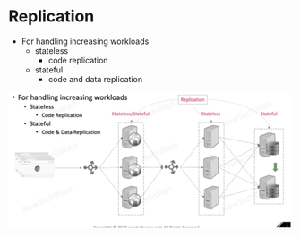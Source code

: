 # Replication

- For handling increasing workloads
  - stateless
    - code replication
  - stateful
    - code and data replication


![Alt text](./images/image-3.png)